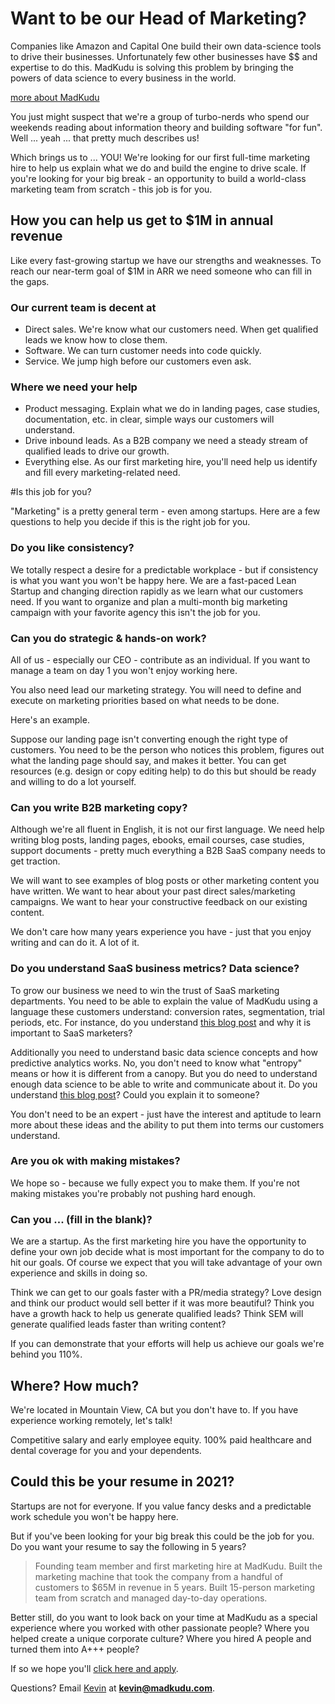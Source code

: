 # Want to be our Head of Marketing?

Companies like Amazon and Capital One build their own data-science tools to drive their businesses. Unfortunately few other businesses have $$ and expertise to do this. MadKudu is solving this problem by bringing the powers of data science to every business in the world.

[more about MadKudu](#)

You just might suspect that we're a group of turbo-nerds who spend our weekends reading about information theory and building software "for fun". Well ... yeah ... that pretty much describes us!

Which brings us to ... YOU! We're looking for our first full-time marketing hire to help us explain what we do and build the engine to drive scale. If you're looking for your big break - an opportunity to build a world-class marketing team from scratch - this job is for you.

## How you can help us get to $1M in annual revenue

Like every fast-growing startup we have our strengths and weaknesses. To reach our near-term goal of $1M in ARR we need someone who can fill in the gaps.

### Our current team is decent at
+ Direct sales. We're know what our customers need. When get qualified leads we know how to close them.
+ Software. We can turn customer needs into code quickly.
+ Service. We jump high before our customers even ask.

### Where we need your help
+ Product messaging. Explain what we do in landing pages, case studies, documentation, etc. in clear, simple ways our customers will understand.
+ Drive inbound leads. As a B2B company we need a steady stream of qualified leads to drive our growth.
+ Everything else. As our first marketing hire, you'll need help us identify and fill every marketing-related need.

#Is this job for you?

"Marketing" is a pretty general term - even among startups. Here are a few questions to help you decide if this is the right job for you.

### Do you like consistency?

We totally respect a desire for a predictable workplace - but if consistency is what you want you won't be happy here. We are a fast-paced Lean Startup and changing direction rapidly as we learn what our customers need. If you want to organize and plan a multi-month big marketing campaign with your favorite agency this isn't the job for you.

### Can you do strategic & hands-on work?

All of us - especially our CEO - contribute as an individual. If you want to manage a team on day 1 you won't enjoy working here.

You also need lead our marketing strategy. You will need to define and execute on marketing priorities based on what needs to be done.

Here's an example.

Suppose our landing page isn't converting enough the right type of customers. You need to be the person who notices this problem, figures out what the landing page should say, and makes it better. You can get resources (e.g. design or copy editing help) to do this but should be ready and willing to do a lot yourself.

### Can you write B2B marketing copy?
Although we're all fluent in English, it is not our first language. We need help writing blog posts, landing pages, ebooks, email courses, case studies, support documents - pretty much everything a B2B SaaS company needs to get traction.

We will want to see examples of blog posts or other marketing content you have written. We want to hear about your past direct sales/marketing campaigns. We want to hear your constructive feedback on our existing content.

We don't care how many years experience you have - just that you enjoy writing and can do it. A lot of it.

### Do you understand SaaS business metrics? Data science?

To grow our business we need to win the trust of SaaS marketing departments. You need to be able to explain the value of MadKudu using a language these customers understand: conversion rates, segmentation, trial periods, etc. For instance, do you understand [this blog post](http://www.madkudu.com/blog/50-of-saas-conversions-happen-after-trial-ends/) and why it is important to SaaS marketers?

Additionally you need to understand basic data science concepts and how predictive analytics works. No, you don't need to know what "entropy" means or how it is different from a canopy. But you do need to understand enough data science to be able to write and communicate about it. Do you understand [this blog post](http://www.madkudu.com/blog/use-predictive-analytics-to-reduce-churn-by-20-in-2-days-with-3rd-grade-math/)? Could you explain it to someone?

You don't need to be an expert - just have the interest and aptitude to learn more about these ideas and the ability to put them into terms our customers understand.

### Are you ok with making mistakes?
We hope so - because we fully expect you to make them. If you're not making mistakes you're probably not pushing hard enough.

### Can you ... (fill in the blank)?
We are a startup. As the first marketing hire you have the opportunity to define your own job decide what is most important for the company to do to hit our goals. Of course we expect that you will take advantage of your own experience and skills in doing so.

Think we can get to our goals faster with a PR/media strategy? Love design and think our product would sell better if it was more beautiful? Think you have a growth hack to help us generate qualified leads? Think SEM will generate qualified leads faster than writing content?

If you can demonstrate that your efforts will help us achieve our goals we're behind you 110%.

## Where? How much?
We're located in Mountain View, CA but you don't have to. If you have experience working remotely, let's talk!

Competitive salary and early employee equity. 100% paid healthcare and dental coverage for you and your dependents.

## Could this be your resume in 2021?
Startups are not for everyone. If you value fancy desks and a predictable work schedule you won't be happy here.

But if you've been looking for your big break this could be the job for you. Do you want your resume to say the following in 5 years?

> Founding team member and first marketing hire at MadKudu. Built the marketing machine that took the company from a handful of customers to $65M in revenue in 5 years. Built 15-person marketing team from scratch and managed day-to-day operations.

Better still, do you want to look back on your time at MadKudu as a special experience where you worked with other passionate people? Where you helped create a unique corporate culture? Where you hired A people and turned them into A+++ people?

If so we hope you'll [click here and apply](https://docs.google.com/forms/d/1l8Zt2AYpWklEcffrpspdgXqh5FadrXz2C7yvAQ9BCso/viewform).

Questions? Email [Kevin](https://angel.co/kevindewalt) at **kevin@madkudu.com**.

